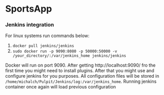 # SportsApp

### Jenkins integration

For linux systems run commands below:
1. `docker pull jenkins/jenkins`
2. `sudo docker run -p 9090:8080 -p 50000:50000 -v /your_directory/:/var/jenkins_home jenkins/jenkins`

Docker will run on port 9090. After getting http://localhost:9090/ fro the first time you might need to install plugins.
After that you might use and configure jenkins for you purposes.
All configuration files will be stored in `/home/michalch/Pulpit/Jenkins/log:/var/jenkins_home`. Running jenkins container once again will load previous configuration
